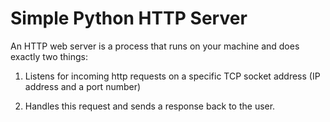 # Simple Python HTTP Server
An HTTP web server is a process that runs on your machine and does exactly two things:

1. Listens for incoming http requests on a specific TCP socket address (IP address and a port number)

2. Handles this request and sends a response back to the user.